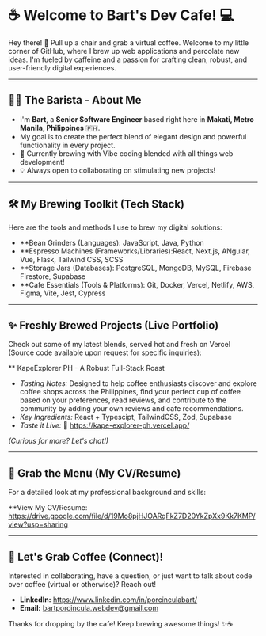 # ☕ Welcome to Bart's Dev Cafe! 💻

Hey there! 👋 Pull up a chair and grab a virtual coffee. Welcome to my little corner of GitHub, where I brew up web applications and percolate new ideas. I'm fueled by caffeine and a passion for crafting clean, robust, and user-friendly digital experiences.

---

## 🧑‍💻 The Barista - About Me

* I'm **Bart**, a **Senior Software Engineer** based right here in **Makati, Metro Manila, Philippines** 🇵🇭.
* My goal is to create the perfect blend of elegant design and powerful functionality in every project.
* 🌱 Currently brewing with Vibe coding blended with all things web development!
* 💡 Always open to collaborating on stimulating new projects!

---

## 🛠️ My Brewing Toolkit (Tech Stack)

Here are the tools and methods I use to brew my digital solutions:

* **Bean Grinders (Languages): JavaScript, Java, Python
* **Espresso Machines (Frameworks/Libraries):React, Next.js, ANgular, Vue, Flask, Tailwind CSS, SCSS
* **Storage Jars (Databases): PostgreSQL, MongoDB, MySQL, Firebase Firestore, Supabase
* **Cafe Essentials (Tools & Platforms): Git, Docker, Vercel, Netlify, AWS, Figma, Vite, Jest, Cypress

---

## ✨ Freshly Brewed Projects (Live Portfolio)

Check out some of my latest blends, served hot and fresh on Vercel (Source code available upon request for specific inquiries):

** KapeExplorer PH -  A Robust Full-Stack Roast
* *Tasting Notes:* Designed to help coffee enthusiasts discover and explore coffee shops across the Philippines, find your perfect cup of coffee based on your preferences, read reviews, and contribute to the community by adding your own reviews and cafe recommendations.
* *Key Ingredients:* React + Typescipt, TailwindCSS, Zod, Supabase
* *Taste it Live:* 🚀 https://kape-explorer-ph.vercel.app/

*(Curious for more? Let's chat!)*

---

## 📄 Grab the Menu (My CV/Resume)

For a detailed look at my professional background and skills:

**View My CV/Resume: https://drive.google.com/file/d/19Mo8pjHJOARqFkZ7D20YkZpXx9Kk7KMP/view?usp=sharing

---

## 💬 Let's Grab Coffee (Connect)!

Interested in collaborating, have a question, or just want to talk about code over coffee (virtual or otherwise)? Reach out!

* **LinkedIn:** https://www.linkedin.com/in/porcinculabart/
* **Email:** bartporcincula.webdev@gmail.com

Thanks for dropping by the cafe! Keep brewing awesome things! ✨☕
